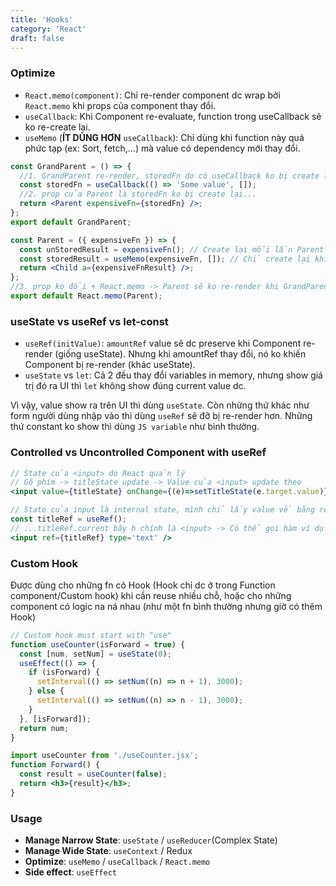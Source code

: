 ```yaml
---
title: 'Hooks'
category: 'React'
draft: false
---
```


### Optimize

- `React.memo(component)`: Chỉ re-render component dc wrap bởi `React.memo` khi props của component thay đổi.
- `useCallback`: Khi Component re-evaluate, function trong useCallback sẽ ko re-create lại.
- `useMemo` (**ÍT DÙNG HƠN** `useCallback`): Chỉ dùng khi function này quá phức tạp (ex: Sort, fetch,...) mà value có dependency mới thay đổi.

```jsx:GrandParent.jsx
const GrandParent = () => {
  //1. GrandParent re-render, storedFn do có useCallback ko bị create lại.
  const storedFn = useCallback(() => 'Some value', []);
  //2. prop của Parent là storedFn ko bị create lại...
  return <Parent expensiveFn={storedFn} />;
};
export default GrandParent;
```

```jsx:Parent.jsx
const Parent = ({ expensiveFn }) => {
  const unStoredResult = expensiveFn(); // Create lại mỗi lần Parent re-render
  const storedResult = useMemo(expensiveFn, []); // Chỉ create lại khi dependency thay đổi
  return <Child a={expensiveFnResult} />;
};
//3. prop ko đổi + React.memo -> Parent sẽ ko re-render khi GrandParent re-render
export default React.memo(Parent);
```

### useState vs useRef vs let-const

- `useRef(initValue)`: `amountRef` value sẽ dc preserve khi Component re-render (giống useState). Nhưng khi amountRef thay đổi, nó ko khiến Component bị re-render (khác useState).
- `useState` vs `let`: Cả 2 đều thay đổi variables in memory, nhưng show giá trị đó ra UI thì `let` không show đúng current value dc.

Vì vậy, value show ra trên UI thì dùng `useState`. Còn những thứ khác như form người dùng nhập vào thì dùng `useRef` sẽ đỡ bị re-render hơn. Những thứ constant ko show thì dùng `JS variable` như bình thường.

### Controlled vs Uncontrolled Component with useRef

```jsx:Controlled.jsx
// State của <input> do React quản lý
// Gõ phím -> titleState update -> Value của <input> update theo
<input value={titleState} onChange={(e)=>setTitleState(e.target.value)} />
```

```jsx:Uncontrolled.jsx
// State của input là internal state, mình chỉ lấy value về bằng ref...
const titleRef = useRef();
// ...titleRef.current bây h chính là <input> -> Có thể gọi hàm ví dụ như titleRef.current.focus()
<input ref={titleRef} type='text' />
```

### Custom Hook

Được dùng cho những fn có Hook (Hook chỉ dc ở trong Function component/Custom hook) khi cần reuse nhiều chỗ, hoặc cho những component có logic na ná nhau (như một fn bình thường nhưng giờ có thêm Hook)

```jsx:useCounter.jsx
// Custom hook must start with "use"
function useCounter(isForward = true) {
  const [num, setNum] = useState(0);
  useEffect(() => {
    if (isForward) {
      setInterval(() => setNum((n) => n + 1), 3000);
    } else {
      setInterval(() => setNum((n) => n - 1), 3000);
    }
  }, [isForward]);
  return num;
}
```

```jsx:HookUser.jsx
import useCounter from './useCounter.jsx';
function Forward() {
  const result = useCounter(false);
  return <h3>{result}</h3>;
}
```

### Usage

- **Manage Narrow State**: `useState` / `useReducer`(Complex State)
- **Manage Wide State**: `useContext` / Redux
- **Optimize**: `useMemo` / `useCallback` / `React.memo`
- **Side effect**: `useEffect`

